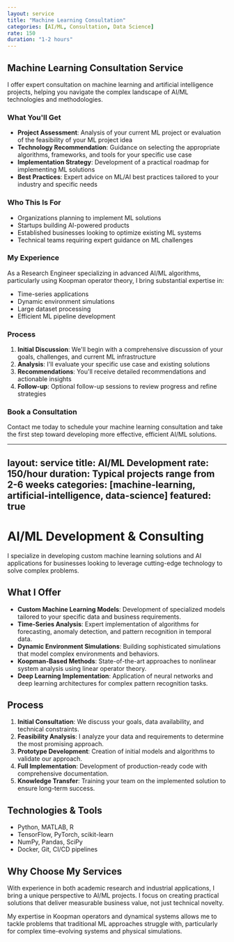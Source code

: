 ```yaml
---
layout: service
title: "Machine Learning Consultation"
categories: [AI/ML, Consultation, Data Science]
rate: 150
duration: "1-2 hours"
---
```


## Machine Learning Consultation Service

I offer expert consultation on machine learning and artificial intelligence projects, helping you navigate the complex landscape of AI/ML technologies and methodologies.

### What You'll Get

- **Project Assessment**: Analysis of your current ML project or evaluation of the feasibility of your ML project idea
- **Technology Recommendation**: Guidance on selecting the appropriate algorithms, frameworks, and tools for your specific use case
- **Implementation Strategy**: Development of a practical roadmap for implementing ML solutions
- **Best Practices**: Expert advice on ML/AI best practices tailored to your industry and specific needs

### Who This Is For

- Organizations planning to implement ML solutions
- Startups building AI-powered products
- Established businesses looking to optimize existing ML systems
- Technical teams requiring expert guidance on ML challenges

### My Experience

As a Research Engineer specializing in advanced AI/ML algorithms, particularly using Koopman operator theory, I bring substantial expertise in:

- Time-series applications
- Dynamic environment simulations
- Large dataset processing
- Efficient ML pipeline development

### Process

1. **Initial Discussion**: We'll begin with a comprehensive discussion of your goals, challenges, and current ML infrastructure
2. **Analysis**: I'll evaluate your specific use case and existing solutions
3. **Recommendations**: You'll receive detailed recommendations and actionable insights
4. **Follow-up**: Optional follow-up sessions to review progress and refine strategies

### Book a Consultation

Contact me today to schedule your machine learning consultation and take the first step toward developing more effective, efficient AI/ML solutions.

---
layout: service
title: AI/ML Development
rate: 150/hour
duration: Typical projects range from 2-6 weeks
categories: [machine-learning, artificial-intelligence, data-science]
featured: true
---

# AI/ML Development & Consulting

I specialize in developing custom machine learning solutions and AI applications for businesses looking to leverage cutting-edge technology to solve complex problems.

## What I Offer

- **Custom Machine Learning Models**: Development of specialized models tailored to your specific data and business requirements.
- **Time-Series Analysis**: Expert implementation of algorithms for forecasting, anomaly detection, and pattern recognition in temporal data.
- **Dynamic Environment Simulations**: Building sophisticated simulations that model complex environments and behaviors.
- **Koopman-Based Methods**: State-of-the-art approaches to nonlinear system analysis using linear operator theory.
- **Deep Learning Implementation**: Application of neural networks and deep learning architectures for complex pattern recognition tasks.

## Process

1. **Initial Consultation**: We discuss your goals, data availability, and technical constraints.
2. **Feasibility Analysis**: I analyze your data and requirements to determine the most promising approach.
3. **Prototype Development**: Creation of initial models and algorithms to validate our approach.
4. **Full Implementation**: Development of production-ready code with comprehensive documentation.
5. **Knowledge Transfer**: Training your team on the implemented solution to ensure long-term success.

## Technologies & Tools

- Python, MATLAB, R
- TensorFlow, PyTorch, scikit-learn
- NumPy, Pandas, SciPy
- Docker, Git, CI/CD pipelines

## Why Choose My Services

With experience in both academic research and industrial applications, I bring a unique perspective to AI/ML projects. I focus on creating practical solutions that deliver measurable business value, not just technical novelty.

My expertise in Koopman operators and dynamical systems allows me to tackle problems that traditional ML approaches struggle with, particularly for complex time-evolving systems and physical simulations.
